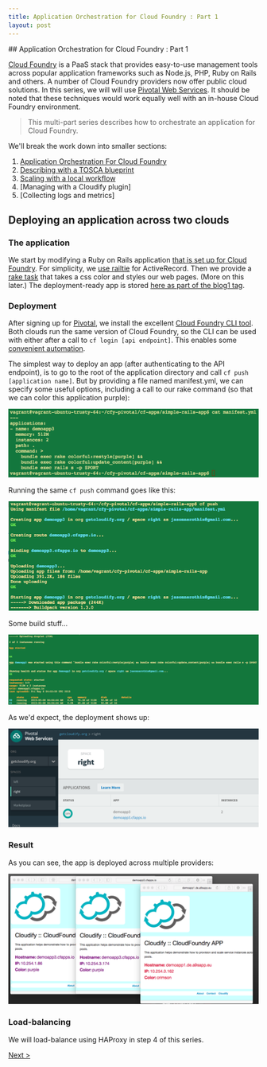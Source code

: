 ```yaml
---
title: Application Orchestration for Cloud Foundry : Part 1
layout: post
---
```

<link rel='stylesheet' href='../css/markdown7.css'/>
## Application Orchestration for Cloud Foundry : Part 1 

[Cloud Foundry](http://www.cloudfoundry.org) is a PaaS stack that provides easy-to-use management tools across popular application frameworks such as Node.js, PHP, Ruby on Rails and others. A number of Cloud Foundry providers now offer public cloud solutions. In this series, we will will use [Pivotal Web Services](http://run.pivotal.io). It should be noted that these techniques would work equally well with an in-house Cloud Foundry environment.

> This multi-part series describes how to orchestrate an application for Cloud Foundry.   

We'll break the work down into smaller sections:

1. [Application Orchestration For Cloud Foundry](#l1)
1. [Describing with a TOSCA blueprint](2015-05-07-tosca-for-cloud-foundries.html)
1. [Scaling with a local workflow](2015-05-07-workflow-for-cloud-foundries.html)
1. [Managing with a Cloudify plugin]
1. [Collecting logs and metrics]

## <a name="l1"></a>Deploying an application across two clouds

### The application

We start by modifying a Ruby on Rails application [that is set up for Cloud Foundry](https://github.com/cloudfoundry-samples/rails_sample_app/blob/master/README.markdown). For simplicity, we [use railtie](http://stackoverflow.com/questions/19078044/disable-activerecord-for-rails-4) for ActiveRecord. Then we provide a [rake task](https://github.com/GigaSpaces-POCs/cfy-pivotal/blob/f7c7f093088b4ab9e9c7b4e40d8163bd4af167db/cf-apps/simple-rails-app/lib/tasks/colorful.rake) that takes a css color and styles our web pages. (More on this later.) The deployment-ready app is stored [here as part of the blog1 tag](https://github.com/GigaSpaces-POCs/cfy-pivotal/tree/blog1/cf-apps/simple-rails-app).

### Deployment

After signing up for [Pivotal](https://console.run.pivotal.io/register), we install the excellent [Cloud Foundry CLI tool](http://docs.run.pivotal.io/devguide/installcf/). Both clouds run the same version of Cloud Foundry, so the CLI can be used with either after a call to `cf login [api endpoint]`. This enables some [convenient automation](https://github.com/GigaSpaces-POCs/cfy-pivotal/commit/1d6aa17f7bf562fa87be835c678cae79f70c02f2).

The simplest way to deploy an app (after authenticating to the API endpoint), is to go to the root of the application directory and call `cf push [application name]`. But by providing a file named manifest.yml, we can specify some useful options, including a call to our rake command (so that we can color this application purple):

![manifest.yml options](images/manifest.png)

Running the same `cf push` command goes like this:

![pushing](images/push1.png)

Some build stuff&hellip;

![finishing up](images/push2.png)

As we'd expect, the deployment shows up:

![Pivotal Control Panel](images/pivcp.png)

### Result

As you can see, the app is deployed across multiple providers:

![Many providers](images/many.png)

### Load-balancing

We will load-balance using HAProxy in step 4 of this series.
  
[Next >](2015-05-07-tosca-for-cloud-foundries.html) 